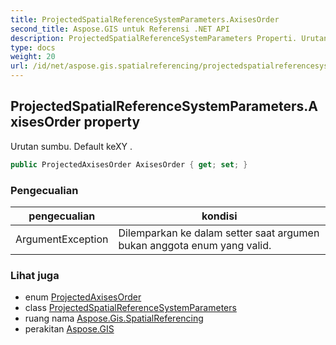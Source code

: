 ```yaml
---
title: ProjectedSpatialReferenceSystemParameters.AxisesOrder
second_title: Aspose.GIS untuk Referensi .NET API
description: ProjectedSpatialReferenceSystemParameters Properti. Urutan sumbu. Default keXY .
type: docs
weight: 20
url: /id/net/aspose.gis.spatialreferencing/projectedspatialreferencesystemparameters/axisesorder/
---
```

## ProjectedSpatialReferenceSystemParameters.AxisesOrder property

Urutan sumbu. Default keXY .

```csharp
public ProjectedAxisesOrder AxisesOrder { get; set; }
```

### Pengecualian

| pengecualian | kondisi |
| --- | --- |
| ArgumentException | Dilemparkan ke dalam setter saat argumen bukan anggota enum yang valid. |

### Lihat juga

* enum [ProjectedAxisesOrder](../../projectedaxisesorder/)
* class [ProjectedSpatialReferenceSystemParameters](../)
* ruang nama [Aspose.Gis.SpatialReferencing](../../projectedspatialreferencesystemparameters/)
* perakitan [Aspose.GIS](../../../)


